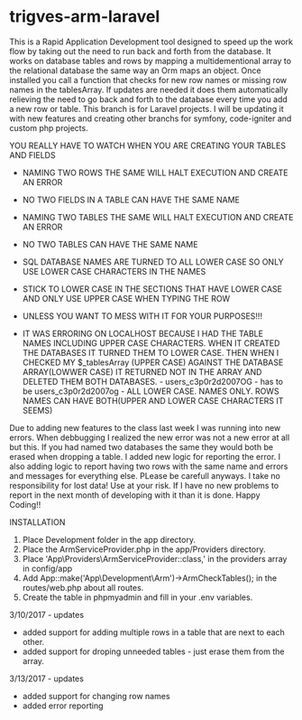 # trigves-arm-laravel
This is a Rapid Application Development tool designed to speed up the work flow by taking out the need to run back and forth from the database. It works on database tables and rows by mapping a multidementional array to the relational database the same way an Orm maps an object. Once installed you call a function that checks for new row names or missing row names in the tablesArray. If updates are needed it does them automatically relieving the need to go back and forth to the database every time you add a new row or table. This branch is for Laravel projects. I will be updating it with new features and creating other branchs for symfony, code-igniter and custom php projects.

YOU REALLY HAVE TO WATCH WHEN YOU ARE CREATING YOUR TABLES AND FIELDS  
* NAMING TWO ROWS THE SAME WILL HALT EXECUTION AND CREATE AN ERROR  
* NO TWO FIELDS IN A TABLE CAN HAVE THE SAME NAME  
* NAMING TWO TABLES THE SAME WILL HALT EXECUTION AND CREATE AN ERROR  
* NO TWO TABLES CAN HAVE THE SAME NAME  
* SQL DATABASE NAMES ARE TURNED TO ALL LOWER CASE SO ONLY USE LOWER CASE CHARACTERS IN THE NAMES
* STICK TO LOWER CASE IN THE SECTIONS THAT HAVE LOWER CASE AND ONLY USE UPPER CASE WHEN TYPING THE ROW
* UNLESS YOU WANT TO MESS WITH IT FOR YOUR PURPOSES!!!

* IT WAS ERRORING ON LOCALHOST BECAUSE I HAD THE TABLE NAMES INCLUDING UPPER CASE CHARACTERS. WHEN IT CREATED THE DATABASES IT TURNED THEM TO LOWER CASE. THEN WHEN I CHECKED MY $_tablesArray (UPPER CASE) AGAINST THE DATABASE ARRAY(LOWWER CASE) IT RETURNED NOT IN THE ARRAY AND DELETED THEM BOTH DATABASES. - users_c3p0r2d2007OG - has to be users_c3p0r2d2007og - ALL LOWER CASE. NAMES ONLY. ROWS NAMES CAN HAVE BOTH(UPPER AND LOWER CASE CHARACTERS IT SEEMS)

Due to adding new features to the class last week I was running into new errors. When debbugging I realized the new error was not a new error at all but this. If you had named two databases the same they would both be erased when dropping a table. I added new logic for reporting the error. I also adding logic to report having two rows with the same name and errors and messages for everything else. PLease be carefull anyways. I take no responsibility for lost data! Use at your risk. If I have no new problems to report in the next month of developing with it than it is done. Happy Coding!!  

INSTALLATION  
1) Place Development folder in the app directory.  
2) Place the ArmServiceProvider.php in the app/Providers directory.  
3) Place 'App\Providers\ArmServiceProvider::class,' in the providers array in config/app  
4) Add App::make('App\Development\Arm')->ArmCheckTables(); in the routes/web.php about all routes.  
5) Create the table in phpmyadmin and fill in your .env variables.


3/10/2017 - updates  
* added support for adding multiple rows in a table that are next to each other.  
* added support for droping unneeded tables - just erase them from the array.  

3/13/2017 - updates  
* added support for changing row names  
* added error reporting
